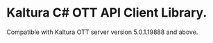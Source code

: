 # Kaltura C# OTT API Client Library.
Compatible with Kaltura OTT server version 5.0.1.19888 and above.
